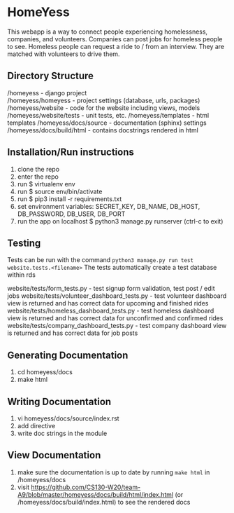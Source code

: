 # HomeYess
This webapp is a way to connect people experiencing homelessness, companies, and volunteers. Companies can post jobs for homeless people to see. Homeless people can request a ride to / from an interview. They are matched with volunteers to drive them.

## Directory Structure
/homeyess - django project  
/homeyess/homeyess - project settings (database, urls, packages)  
/homeyess/website - code for the website including views, models  
/homeyess/website/tests - unit tests, etc.
/homeyess/templates - html templates
/homeyess/docs/source - documentation (sphinx) settings
/homeyess/docs/build/html - contains docstrings rendered in html

## Installation/Run instructions
1) clone the repo
2) enter the repo
3) run $ virtualenv env
4) run $ source env/bin/activate
5) run $ pip3 install -r requirements.txt
6) set environment variables: SECRET_KEY, DB_NAME, DB_HOST, DB_PASSWORD, DB_USER, DB_PORT  
7) run the app on localhost $ python3 manage.py runserver (ctrl-c to exit)

## Testing
Tests can be run with the command `python3 manage.py run test website.tests.<filename>`
The tests automatically create a test database within rds

website/tests/form_tests.py - test signup form validation, test post / edit jobs 
website/tests/volunteer_dashboard_tests.py - test volunteer dashboard view is returned and has correct data for upcoming and finished rides
website/tests/homeless_dashboard_tests.py - test homeless dashboard view is returned and has correct data for unconfirmed and confirmed rides
website/tests/company_dashboard_tests.py - test company dashboard view is returned and has correct data for job posts

## Generating Documentation
1) cd homeyess/docs
2) make html

## Writing Documentation
1) vi homeyess/docs/source/index.rst
2) add directive
3) write doc strings in the module

## View Documentation
1) make sure the documentation is up to date by running `make html` in /homeyess/docs
2) visit https://github.com/CS130-W20/team-A9/blob/master/homeyess/docs/build/html/index.html (or /homeyess/docs/build/index.html) to see the rendered docs
